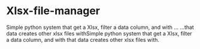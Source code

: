 # Xlsx-file-manager

Simple python system that get a Xlsx, filter a data column, and with …
…that data creates other xlsx files withSimple python system that get a Xlsx, filter a data column, and with that data creates other xlsx files with.
